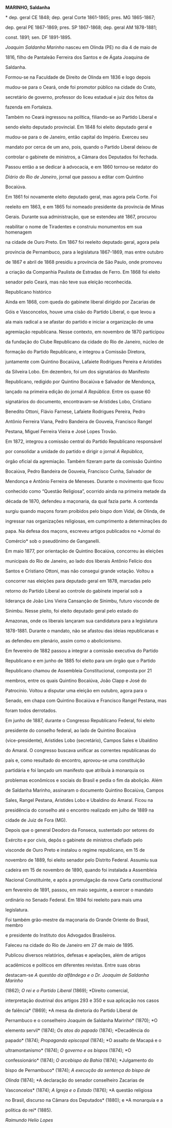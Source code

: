 **MARINHO, Saldanha**



\* dep. geral CE 1848; dep. geral Corte 1861-1865; pres. MG 1865-1867;

dep. geral PE 1867-1869; pres. SP 1867-1868; dep. geral AM 1878-1881;

const. 1891; sen. DF 1891-1895.



*Joaquim Saldanha Marinho* nasceu em Olinda (PE) no dia 4 de maio de

1816, filho de Pantaleão Ferreira dos Santos e de Ágata Joaquina de

Saldanha.



Formou-se na Faculdade de Direito de Olinda em 1836 e logo depois

mudou-se para o Ceará, onde foi promotor público na cidade do Crato,

secretário de governo, professor do liceu estadual e juiz dos feitos da

fazenda em Fortaleza.



Também no Ceará ingressou na política, filiando-se ao Partido Liberal e

sendo eleito deputado provincial. Em 1848 foi eleito deputado geral e

mudou-se para o de Janeiro, então capital do Império. Exerceu seu

mandato por cerca de um ano, pois, quando o Partido Liberal deixou de

controlar o gabinete de ministros, a Câmara dos Deputados foi fechada.

Passou então a se dedicar à advocacia, e em 1860 tornou-se redator do

*Diário do Rio de Janeiro*, jornal que passou a editar com Quintino

Bocaiúva.



Em 1861 foi novamente eleito deputado geral, mas agora pela Corte. Foi

reeleito em 1863, e em 1865 foi nomeado presidente da província de Minas

Gerais. Durante sua administração, que se estendeu até 1867, procurou

reabilitar o nome de Tiradentes e construiu monumentos em sua homenagem

na cidade de Ouro Preto. Em 1867 foi reeleito deputado geral, agora pela

província de Pernambuco, para a legislatura 1867-1869, mas entre outubro

de 1867 e abril de 1868 presidiu a província de São Paulo, onde promoveu

a criação da Companhia Paulista de Estradas de Ferro. Em 1868 foi eleito

senador pelo Ceará, mas não teve sua eleição reconhecida.



Republicano histórico



Ainda em 1868, com queda do gabinete liberal dirigido por Zacarias de

Góis e Vasconcelos, houve uma cisão do Partido Liberal, o que levou a

ala mais radical a se afastar do partido e iniciar a organização de uma

agremiação republicana. Nesse contexto, em novembro de 1870 participou

da fundação do Clube Republicano da cidade do Rio de Janeiro, núcleo de

formação do Partido Republicano, e integrou a Comissão Diretora,

juntamente com Quintino Bocaiúva, Lafaiete Rodrigues Pereira e Aristides

da Silveira Lobo. Em dezembro, foi um dos signatários do Manifesto

Republicano, redigido por Quintino Bocaiúva e Salvador de Mendonça,

lançado na primeira edição do jornal *A República*. Entre os quase 60

signatários do documento, encontravam-se Aristides Lobo, Cristiano

Benedito Ottoni, Flávio Farnese, Lafaiete Rodrigues Pereira, Pedro

Antônio Ferreira Viana, Pedro Bandeira de Gouveia, Francisco Rangel

Pestana, Miguel Ferreira Vieira e José Lopes Trovão.



Em 1872, integrou a comissão central do Partido Republicano responsável

por consolidar a unidade do partido e dirigir o jornal *A República*,

órgão oficial da agremiação. Também fizeram parte da comissão Quintino

Bocaiúva, Pedro Bandeira de Gouveia, Francisco Cunha, Salvador de

Mendonça e Antônio Ferreira de Meneses. Durante o movimento que ficou

conhecido como “Questão Religiosa”, ocorrido ainda na primeira metade da

década de 1870, defendeu a maçonaria, da qual fazia parte. A contenda

surgiu quando maçons foram proibidos pelo bispo dom Vidal, de Olinda, de

ingressar nas organizações religiosas, em cumprimento a determinações do

papa. Na defesa dos maçons, escreveu artigos publicados no *Jornal do

Comércio* sob o pseudônimo de Ganganelli.



Em maio 1877, por orientação de Quintino Bocaiúva, concorreu às eleições

municipais do Rio de Janeiro, ao lado dos liberais Antônio Felício dos

Santos e Cristiano Ottoni, mas não consegui grande votação. Voltou a

concorrer nas eleições para deputado geral em 1878, marcadas pelo

retorno do Partido Liberal ao controle do gabinete imperial sob a

liderança de João Lins Vieira Cansanção de Sinimbu, futuro visconde de

Sinimbu. Nesse pleito, foi eleito deputado geral pelo estado do

Amazonas, onde os liberais lançaram sua candidatura para a legislatura

1878-1881. Durante o mandato, não se afastou das ideias republicanas e

as defendeu em plenário, assim como o abolicionismo.



Em fevereiro de 1882 passou a integrar a comissão executiva do Partido

Republicano e em junho de 1885 foi eleito para um órgão que o Partido

Republicano chamou de Assembleia Constitucional, composta por 21

membros, entre os quais Quintino Bocaiúva, João Clapp e José do

Patrocínio. Voltou a disputar uma eleição em outubro, agora para o

Senado, em chapa com Quintino Bocaiúva e Francisco Rangel Pestana, mas

foram todos derrotados.



Em junho de 1887, durante o Congresso Republicano Federal, foi eleito

presidente do conselho federal, ao lado de Quintino Bocaiúva

(vice-presidente), Aristides Lobo (secretário), Campos Sales e Ubaldino

do Amaral. O congresso buscava unificar as correntes republicanas do

país e, como resultado do encontro, aprovou-se uma constituição

partidária e foi lançado um manifesto que atribuía à monarquia os

problemas econômicos e sociais do Brasil e pedia o fim da abolição. Além

de Saldanha Marinho, assinaram o documento Quintino Bocaiúva, Campos

Sales, Rangel Pestana, Aristides Lobo e Ubaldino do Amaral. Ficou na

presidência do conselho até o encontro realizado em julho de 1889 na

cidade de Juiz de Fora (MG).



Depois que o general Deodoro da Fonseca, sustentado por setores do

Exército e por civis, depôs o gabinete de ministros chefiado pelo

visconde de Ouro Preto e instalou o regime republicano, em 15 de

novembro de 1889, foi eleito senador pelo Distrito Federal. Assumiu sua

cadeira em 15 de novembro de 1890, quando foi instalada a Assembleia

Nacional Constituinte, e após a promulgação da nova Carta constitucional

em fevereiro de 1891, passou, em maio seguinte, a exercer o mandato

ordinário no Senado Federal. Em 1894 foi reeleito para mais uma

legislatura.



Foi também grão-mestre da maçonaria do Grande Oriente do Brasil, membro

e presidente do Instituto dos Advogados Brasileiros.



Faleceu na cidade do Rio de Janeiro em 27 de maio de 1895.



Publicou diversos relatórios, defesas e apelações, além de artigos

acadêmicos e políticos em diferentes revistas. Entre suas obras

destacam-se *A questão da alfândega e o Dr. Joaquim de Saldanha Marinho*

(1862); *O rei e o Partido Liberal* (1869); *Direito comercial,

interpretação doutrinal dos artigos 293 e 350 e sua aplicação nos casos

de falência* (1869); *A mesa da diretoria do Partido Liberal de

Pernambuco e o conselheiro Joaquim de Saldanha Marinho* (1870); *O

elemento servil* (1874); *Os atos do papado* (1874); *Decadência do

papado* (1874); *Propaganda episcopal* (1874); *O assalto de Macapá e o

ultramontanismo* (1874); *O* g*overno e os bispos* (1874); *O

confessionário* (1874); *O arcebispo da Bahia* (1874); *Julgamento do

bispo de Pernambuco* (1874); *A execução da sentença do bispo de*

*Olinda* (1874); *A declaração do senador conselheiro Zacarias de

Vasconcelos* (1874); *A Igreja e o Estado* (1876); *A questão religiosa

no Brasil, discurso na Câmara dos Deputados* (1880); e *A monarquia e a

política do rei* (1885).



*Raimundo Helio Lopes*



